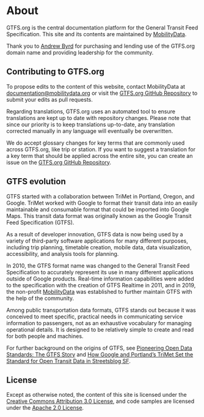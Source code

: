 # About 

GTFS.org is the central documentation platform for the General Transit Feed Specification. This site and its contents are maintained by [MobilityData](https://mobilitydata.org/).

Thank you to [Andrew Byrd](https://www.linkedin.com/in/byrdandrew) for purchasing and lending use of the GTFS.org domain name and providing leadership for the community.

## Contributing to GTFS.org

To propose edits to the content of this website, contact MobilityData at [documentation@mobilitydata.org](mailto:documentation@mobilitydata.org) or visit the [GTFS.org GitHub Repository](https://github.com/mobilitydata/gtfs.org) to submit your edits as pull requests.

Regarding translations, GTFS.org uses an automated tool to ensure translations are kept up to date with repository changes. Please note that since our priority is to keep translations up-to-date, any translation corrected manually in any language will eventually be overwritten.

We do accept glossary changes for key terms that are commonly used across GTFS.org, like trip or station. If you want to suggest a translation for a key term that should be applied across the entire site, you can create an issue on the [GTFS.org GitHub Repository](https://github.com/mobilitydata/gtfs.org).


## GTFS evolution

GTFS started with a collaboration between TriMet in Portland, Oregon, and Google. TriMet worked with Google to format their transit data into an easily maintainable and consumable format that could be imported into Google Maps. This transit data format was originally known as the Google Transit Feed Specification (GTFS).

As a result of developer innovation, GTFS data is now being used by a variety of third-party software applications for many different purposes, including trip planning, timetable creation, mobile data, data visualization, accessibility, and analysis tools for planning. 

In 2010, the GTFS format name was changed to the General Transit Feed Specification to accurately represent its use in many different applications outside of Google products. Real-time information capabilities were added to the specification with the creation of GTFS Realtime in 2011, and in 2019, the non-profit [MobilityData](https://mobilitydata.org/) was established to further maintain GTFS with the help of the community.

Among public transportation data formats, GTFS stands out because it was conceived to meet specific, practical needs in communicating service information to passengers, not as an exhaustive vocabulary for managing operational details. It is designed to be relatively simple to create and read for both people and machines. 

For further background on the origins of GTFS, see [Pioneering Open Data Standards: The GTFS Story](https://beyondtransparency.org/chapters/part-2/pioneering-open-data-standards-the-gtfs-story/) and [How Google and Portland’s TriMet Set the Standard for Open Transit Data in Streetsblog SF](https://sf.streetsblog.org/2010/01/05/how-google-and-portlands-trimet-set-the-standard-for-open-transit-data).

## License

Except as otherwise noted, the content of this site is licensed under the [Creative Commons Attribution 3.0 License](https://creativecommons.org/licenses/by/3.0/), and code samples are licensed under the [Apache 2.0 License](https://www.apache.org/licenses/LICENSE-2.0).